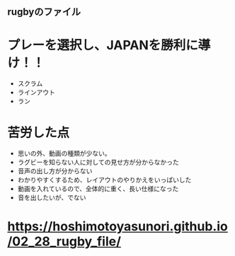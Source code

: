 ## rugbyのファイル

# プレーを選択し、JAPANを勝利に導け！！
- スクラム
- ラインアウト
- ラン

# 苦労した点
- 思いの外、動画の種類が少ない。
- ラグビーを知らない人に対しての見せ方が分からなかった
- 音声の出し方が分からない
- わかりやすくするため、レイアウトのやりかえをいっぱいした
- 動画を入れているので、全体的に重く、長い仕様になった
- 音を出したいが、でない

# https://hoshimotoyasunori.github.io/02_28_rugby_file/